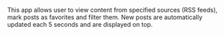 This app allows user to view content from specified sources (RSS feeds), mark posts as favorites and filter them. New posts are automatically updated each 5 seconds and are displayed on top. 